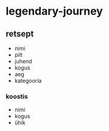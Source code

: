 # legendary-journey

## retsept
- nimi
- pilt
- juhend
- kogus
- aeg
- kategooria

### koostis
- nimi
- kogus
- ühik
